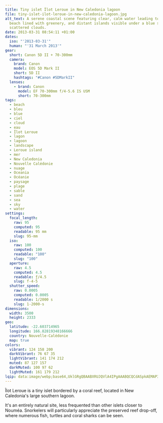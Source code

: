 ```yaml
---
title: Tiny islet Îlot Leroue in New Caledonia lagoon
file: tiny-islet-ilot-leroue-in-new-caledonia-lagoon.jpg
alt_text: A serene coastal scene featuring clear, calm water leading to a sandy
  beach lined with greenery, and distant islands visible under a blue sky with
  scattered clouds.
date: 2013-03-31 08:54:11 +01:00
dates:
  iso: "'2013-03-31'"
  human: "'31 March 2013'"
gear:
  short: Canon 5D II + 70-300mm
  camera:
    brand: Canon
    model: EOS 5D Mark II
    short: 5D II
    hashtags: "#Canon #5DMarkII"
  lenses:
    - brand: Canon
      model: EF 70-300mm f/4-5.6 IS USM
      short: 70-300mm
tags:
  - beach
  - bleu
  - blue
  - ciel
  - cloud
  - eau
  - Îlot Leroue
  - lagon
  - lagoon
  - landscape
  - Leroue island
  - mer
  - New Caledonia
  - Nouvelle Calédonie
  - nuage
  - Oceania
  - Océanie
  - paysage
  - plage
  - sable
  - sand
  - sea
  - sky
  - water
settings:
  focal_length:
    raw: 95
    computed: 95
    readable: 95 mm
    slug: 95-mm
  iso:
    raw: 100
    computed: 100
    readable: "100"
    slug: "100"
  aperture:
    raw: 4.5
    computed: 4.5
    readable: ƒ/4.5
    slug: f-4-5
  shutter_speed:
    raw: 0.0005
    computed: 0.0005
    readable: 1/2000 s
    slug: 1-2000-s
dimensions:
  width: 3500
  height: 2333
geo:
  latitude: -22.603714965
  longitude: 166.82819348166666
  country: Nouvelle-Calédonie
  map: true
colors:
  vibrant: 124 158 200
  darkVibrant: 76 67 35
  lightVibrant: 141 174 212
  muted: 87 127 157
  darkMuted: 100 97 62
  lightMuted: 161 179 212
lqip: data:image/webp;base64,UklGRgQBAABXRUJQVlA4IPgAAABQCQCdASpkAEMAP3Gqxl40t7omrNN7a0AuCWMG+IUEKSjel36ux8UbI02T2sr/O1NrE7rFqWFNcpW2kZxNo3h6r2Ohsqyh99Mrtrs8PQHCWkYjwADkE9h1m14bI3QfExkEh5DL1FxIghN89Tbjf+bozgaC5JUDlloucYM7YT0GLhzHb5YMSJ6pljmkkio5/TGa7DcpB/g6F8Q37DAyvp5BlAUbNtubqXpnN9qKBpiKhJA7onJvr0t/ROQHyY+nXPDXFlOLnlCSnu4KChLYAbvp5IGP+GKikECbzKC9CajSBX8WXMnvk3jmXNdXiv7Fgil49XBlqgAAAA==
---
```


Îlot Leroue is a tiny islet bordered by a coral reef, located in New Caledonia's large southern lagoon.

It's an entirely natural site, less frequented than other islets closer to Nouméa. Snorkelers will particularly appreciate the preserved reef drop-off, where numerous fish, turtles and coral sharks can be seen.
